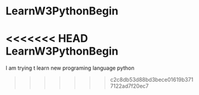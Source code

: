 # LearnW3PythonBegin
<<<<<<< HEAD
LearnW3PythonBegin
=======
I am trying t learn new programing language python 
>>>>>>> c2c8db53d88bd3bece01619b3717122ad7f20ec7
